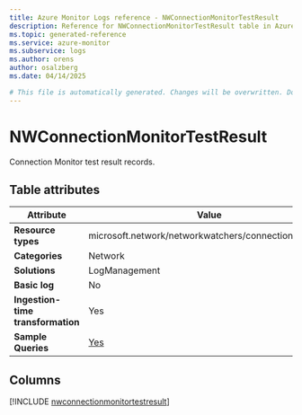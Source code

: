 ```yaml
---
title: Azure Monitor Logs reference - NWConnectionMonitorTestResult
description: Reference for NWConnectionMonitorTestResult table in Azure Monitor Logs.
ms.topic: generated-reference
ms.service: azure-monitor
ms.subservice: logs
ms.author: orens
author: osalzberg
ms.date: 04/14/2025

# This file is automatically generated. Changes will be overwritten. Do not change this file directly.
---
```


# NWConnectionMonitorTestResult

Connection Monitor test result records.


## Table attributes

|Attribute|Value|
|---|---|
|**Resource types**|microsoft.network/networkwatchers/connectionmonitors|
|**Categories**|Network|
|**Solutions**| LogManagement|
|**Basic log**|No|
|**Ingestion-time transformation**|Yes|
|**Sample Queries**|[Yes](/azure/azure-monitor/reference/queries/nwconnectionmonitortestresult)|



## Columns
  
[!INCLUDE [nwconnectionmonitortestresult](~/reusable-content/ce-skilling/azure/includes/azure-monitor/reference/tables/nwconnectionmonitortestresult-include.md)]
